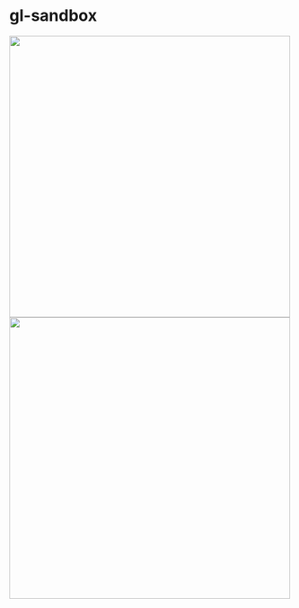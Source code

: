 # gl-sandbox

<img src = "https://media3.giphy.com/media/2f4vMJAmzolDVKKiaX/giphy.gif?cid=790b76112c882ba71ca7d15fc34ede8b272e86eab4252f1f&rid=giphy.gif&ct=g" width=500 height=500>
<img src = "https://media4.giphy.com/media/bWmV1flubzq7O86sbn/giphy.gif?cid=790b761127f592be7112d62158d233df19ac7faa2407a8df&rid=giphy.gif&ct=g" width=500 height=500>

